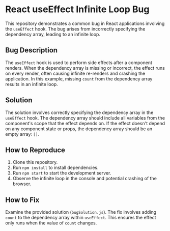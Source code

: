 # React useEffect Infinite Loop Bug

This repository demonstrates a common bug in React applications involving the `useEffect` hook.  The bug arises from incorrectly specifying the dependency array, leading to an infinite loop.

## Bug Description

The `useEffect` hook is used to perform side effects after a component renders. When the dependency array is missing or incorrect, the effect runs on every render, often causing infinite re-renders and crashing the application. In this example, missing `count` from the dependency array results in an infinite loop.

## Solution

The solution involves correctly specifying the dependency array in the `useEffect` hook.  The dependency array should include all variables from the component's scope that the effect depends on. If the effect doesn't depend on any component state or props, the dependency array should be an empty array: `[]`.

## How to Reproduce

1. Clone this repository.
2. Run `npm install` to install dependencies.
3. Run `npm start` to start the development server.
4. Observe the infinite loop in the console and potential crashing of the browser.

## How to Fix

Examine the provided solution (`bugSolution.js`). The fix involves adding `count` to the dependency array within `useEffect`. This ensures the effect only runs when the value of `count` changes.